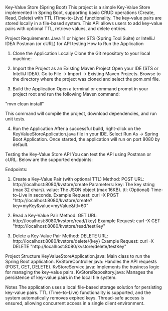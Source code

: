 Key-Value Store (Spring Boot)
This project is a simple Key-Value Store implemented in Spring Boot, supporting basic CRUD operations (Create, Read, Delete) with TTL (Time-to-Live) functionality. The key-value pairs are stored locally in a file-based system. This API allows users to add key-value pairs with optional TTL, retrieve values, and delete entries.

Project Requirements
Java 11 or higher
STS (Spring Tool Suite) or IntelliJ IDEA
Postman (or cURL) for API testing
How to Run the Application
1. Clone the Application Locally
Clone the Git repository to your local machine:

2. Import the Project as an Existing Maven Project
Open your IDE (STS or IntelliJ IDEA).
Go to File → Import → Existing Maven Projects.
Browse to the directory where the project was cloned and select the pom.xml file.


4. Build the Application
Open a terminal or command prompt in your project root and run the following Maven command:

"mvn clean install"

This command will compile the project, download dependencies, and run unit tests.

4. Run the Application
After a successful build, right-click on the KeyValueStoreApplication.java file in your IDE.
Select Run As → Spring Boot Application.
Once started, the application will run on port 8080 by default.

Testing the Key-Value Store API
You can test the API using Postman or cURL. Below are the supported endpoints:

Endpoints:
1. Create a Key-Value Pair (with optional TTL)
Method: POST
URL: http://localhost:8080/kvstore/create
Parameters:
key: The key string (max 32 chars).
value: The JSON object (max 16KB).
ttl: (Optional) Time-to-Live in seconds.
Example Request:
curl -X POST "http://localhost:8080/kvstore/create?key=myKey&value=myValue&ttl=60"

2. Read a Key-Value Pair
Method: GET
URL: http://localhost:8080/kvstore/read/{key}
Example Request:
curl -X GET "http://localhost:8080/kvstore/read/testKey"

3. Delete a Key-Value Pair
Method: DELETE
URL: http://localhost:8080/kvstore/delete/{key}
Example Request:
curl -X DELETE "http://localhost:8080/kvstore/delete/testKey"


Project Structure
KeyValueStoreApplication.java: Main class to run the Spring Boot application.
KvStoreController.java: Handles the API requests (POST, GET, DELETE).
KvStoreService.java: Implements the business logic for managing the key-value pairs.
KvStoreRepository.java: Manages the persistence of key-value pairs in the local file system.


Notes
The application uses a local file-based storage solution for persisting key-value pairs.
TTL (Time-to-Live) functionality is supported, and the system automatically removes expired keys.
Thread-safe access is ensured, allowing concurrent access in a single client environment.
